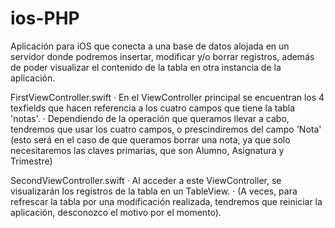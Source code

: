 # ios-PHP
Aplicación para iOS que conecta a una base de datos alojada en un servidor donde podremos insertar, modificar y/o borrar registros, además de poder  visualizar el contenido de la tabla en otra instancia de la aplicación.

FirstViewController.swift
· En el ViewController principal se encuentran los 4 texfields que hacen referencia a los cuatro campos que tiene la tabla 'notas'.
· Dependiendo de la operación que queramos llevar a cabo, tendremos que usar los cuatro campos, o prescindiremos del campo 'Nota'
(esto será en el caso de que queramos borrar una nota, ya que solo necesitaremos las claves primarias, que son Alumno, Asignatura y Trimestre)


SecondViewController.swift
· Al acceder a este ViewController, se visualizarán los registros de la tabla en un TableView.
· (A veces, para refrescar la tabla por una modificación realizada, tendremos que reiniciar la aplicación, desconozco el motivo por el momento).
